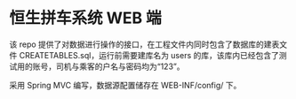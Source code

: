 # 恒生拼车系统 WEB 端
该 repo 提供了对数据进行操作的接口，在工程文件内同时包含了数据库的建表文件 CREATETABLES.sql，运行前需要建库名为 users 的库，该库内已经包含了测试用的账号，司机与乘客的户名与密码均为“123”。

采用 Spring MVC 编写，数据源配置储存在 WEB-INF/config/ 下。
